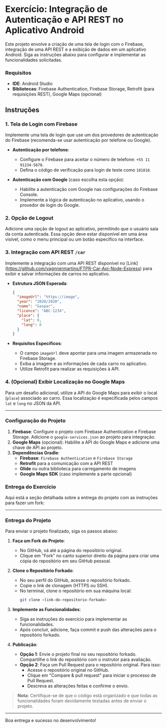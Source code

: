 # Exercício: Integração de Autenticação e API REST no Aplicativo Android

Este projeto envolve a criação de uma tela de login com o Firebase, integração de uma API REST e a exibição de dados em um aplicativo Android. Siga as instruções abaixo para configurar e implementar as funcionalidades solicitadas.

### Requisitos

- **IDE**: Android Studio
- **Bibliotecas**: Firebase Authentication, Firebase Storage, Retrofit (para requisições REST), Google Maps (opcional)

## Instruções

### 1. Tela de Login com Firebase

Implemente uma tela de login que use um dos provedores de autenticação do Firebase (recomenda-se usar autenticação por telefone ou Google).

- **Autenticação por telefone**:
    - Configure o Firebase para aceitar o número de telefone: `+55 11 91234-5678`.
    - Defina o código de verificação para login de teste como `101010`.

- **Autenticação com Google** (caso escolha esta opção):
    - Habilite a autenticação com Google nas configurações do Firebase Console.
    - Implemente a lógica de autenticação no aplicativo, usando o provedor de login do Google.

### 2. Opção de Logout

Adicione uma opção de logout ao aplicativo, permitindo que o usuário saia da conta autenticada. Essa opção deve estar disponível em uma área visível, como o menu principal ou um botão específico na interface.

### 3. Integração com API REST `/car`

Implemente a integração com uma API REST disponível no [Link] (https://github.com/vagnnermartins/FTPR-Car-Api-Node-Express) para exibir e salvar informações de carros no aplicativo.

- **Estrutura JSON Esperada**:
    ```json
    {
      "imageUrl": "https://image",
      "year": "2020/2020",
      "name": "Gaspar",
      "licence": "ABC-1234",
      "place": {
        "lat": 0,
        "long": 0
      }
    }
    ```

- **Requisitos Específicos**:
    - O campo `imageUrl` deve apontar para uma imagem armazenada no Firebase Storage.
    - Exiba a imagem e as informações de cada carro no aplicativo.
    - Utilize Retrofit para realizar as requisições à API.

### 4. (Opcional) Exibir Localização no Google Maps

Para um desafio adicional, utilize a API do Google Maps para exibir o local (`place`) associado ao carro. Essa localização é especificada pelos campos `lat` e `long` no JSON da API.

---

### Configuração do Projeto

1. **Firebase**: Configure o projeto com Firebase Authentication e Firebase Storage. Adicione o `google-services.json` ao projeto para integração.
2. **Google Maps** (opcional): Habilite a API do Google Maps e adicione uma chave de API ao projeto.
3. **Dependências Gradle**:
    - **Firebase**: `Firebase Authentication` e `Firebase Storage`
    - **Retrofit** para a comunicação com a API REST
    - **Glide** ou outra biblioteca para carregamento de imagens
    - **Google Maps SDK** (caso implemente a parte opcional)

### Entrega do Exercício

Aqui está a seção detalhada sobre a entrega do projeto com as instruções para fazer um fork:

---

### Entrega do Projeto

Para enviar o projeto finalizado, siga os passos abaixo:

1. **Faça um Fork do Projeto**:
    - No GitHub, vá até a página do repositório original.
    - Clique em "Fork" no canto superior direito da página para criar uma cópia do repositório em seu GitHub pessoal.

2. **Clone o Repositório Forkado**:
    - No seu perfil do GitHub, acesse o repositório forkado.
    - Copie o link de clonagem (HTTPS ou SSH).
    - No terminal, clone o repositório em sua máquina local:
      ```bash
      git clone <link-do-repositorio-forkado>
      ```

3. **Implemente as Funcionalidades**:
    - Siga as instruções do exercício para implementar as funcionalidades.
    - Após concluir, adicione, faça commit e push das alterações para o repositório forkado.

4. **Publicação**:
    - **Opção 1**: Envie o projeto final no seu repositório forkado. Compartilhe o link do repositório com o instrutor para avaliação.
    - **Opção 2**: Faça um Pull Request para o repositório original. Para isso:
        - Acesse o repositório original no GitHub.
        - Clique em "Compare & pull request" para iniciar o processo de Pull Request.
        - Descreva as alterações feitas e confirme o envio.

> **Nota**: Certifique-se de que o código está organizado e que todas as funcionalidades foram devidamente testadas antes de enviar o projeto.

--- 

Boa entrega e sucesso no desenvolvimento!